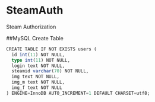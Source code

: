 # SteamAuth
Steam Authorization


##MySQL Create Table

```julia
CREATE TABLE IF NOT EXISTS users (
  id int(11) NOT NULL,
  type int(11) NOT NULL,
  login text NOT NULL,
  steamid varchar(70) NOT NULL,
  img text NOT NULL,
  img_m text NOT NULL,
  img_f text NOT NULL
) ENGINE=InnoDB AUTO_INCREMENT=1 DEFAULT CHARSET=utf8;
```
